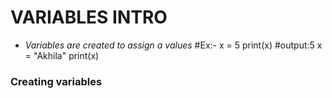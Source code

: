 # VARIABLES INTRO
- *Variables are created to assign a values*
#Ex:-
x = 5
print(x) #output:5
x = "Akhila"
print(x)
### Creating variables

 
